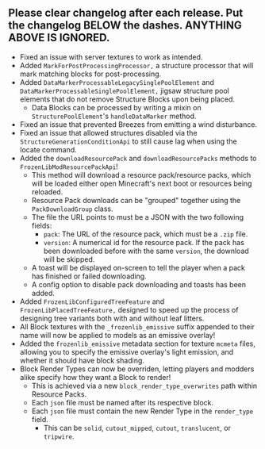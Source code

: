 Please clear changelog after each release.
Put the changelog BELOW the dashes. ANYTHING ABOVE IS IGNORED.
-----------------
- Fixed an issue with server textures to work as intended.
- Added `MarkForPostProcessingProcessor,` a structure processor that will mark matching blocks for post-processing.
- Added `DataMarkerProcessableLegacySinglePoolElement` and `DataMarkerProcessableSinglePoolElement,` jigsaw structure pool elements that do not remove Structure Blocks upon being placed.
  - Data Blocks can be processed by writing a mixin on `StructurePoolElement`'s `handleDataMarker` method.
- Fixed an issue that prevented Breezes from emitting a wind disturbance.
- Fixed an issue that allowed structures disabled via the `StructureGenerationConditionApi` to still cause lag when using the locate command.
- Added the `downloadResourcePack` and `downloadResourcePacks` methods to `FrozenLibModResourcePackApi`!
  - This method will download a resource pack/resource packs, which will be loaded either open Minecraft's next boot or resources being reloaded.
  - Resource Pack downloads can be "grouped" together using the `PackDownloadGroup` class.
  - The file the URL points to must be a JSON with the two following fields:
    - `pack`: The URL of the resource pack, which must be a `.zip` file.
    - `version`: A numerical id for the resource pack. If the pack has been downloaded before with the same `version`, the download will be skipped.
  - A toast will be displayed on-screen to tell the player when a pack has finished or failed downloading.
  - A config option to disable pack downloading and toasts has been added.
- Added `FrozenLibConfiguredTreeFeature` and `FrozenLibPlacedTreeFeature,` designed to speed up the process of designing tree variants both with and without leaf litters.
- All Block textures with the `_frozenlib_emissive` suffix appended to their name will now be applied to models as an emissive overlay!
- Added the `frozenlib_emissive` metadata section for texture `mcmeta` files, allowing you to specify the emissive overlay's light emission, and whether it should have block shading.
- Block Render Types can now be overriden, letting players and modders alike specify how they want a Block to render!
  - This is achieved via a new `block_render_type_overwrites` path within Resource Packs.
  - Each `json` file must be named after its respective block.
  - Each `json` file must contain the new Render Type in the `render_type` field.
    - This can be `solid`, `cutout_mipped`, `cutout`, `translucent`, or `tripwire`.
